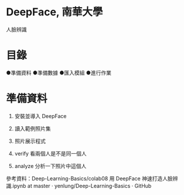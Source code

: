 # DeepFace, 南華大學
人臉辨識 

# 目錄
●準備資料
●準備數據
●匯入模組
●進行作業

# 準備資料

1. 安裝並導入 DeepFace 

2. 讀入範例照片集 

3. 照片展示程式 

4. verify 看兩個人是不是同一個人 

5. analyze 分析一下照片中這個人 

 
 參考資料：Deep-Learning-Basics/colab08 用 DeepFace 神速打造人臉辨識.ipynb at master · yenlung/Deep-Learning-Basics · GitHub 
